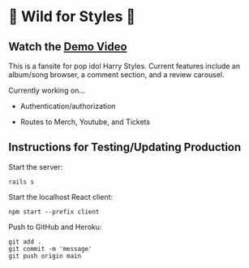 # 🎵 Wild for Styles 🎵

## Watch the [Demo Video](https://www.loom.com/share/556b2de35ec14ed5ab940b342283143c)

This is a fansite for pop idol Harry Styles. Current features include an album/song browser, a comment section, and a review carousel.

Currently working on...

* Authentication/authorization

* Routes to Merch, Youtube, and Tickets

## Instructions for Testing/Updating Production

Start the server:

```console
rails s
```

Start the localhost React client:

```console
npm start --prefix client
```

Push to GitHub and Heroku:

```console
git add .
git commit -m 'message'
git push origin main
```
